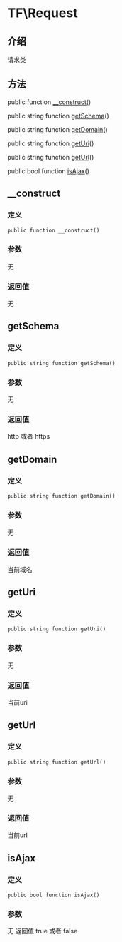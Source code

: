 # TF\\Request

## 介绍
请求类

## 方法
public function [__construct](#__construct)()

public string function [getSchema](#getschema)()

public string function [getDomain](#getdomain)()

public string function [getUri](#geturi)()

public string function [getUrl](#geturl)()

public bool function [isAjax](#isajax)()

## <span id="__construct">__construct</span>
### 定义
    public function __construct()
### 参数
无
### 返回值
无

## <span id="getschema">getSchema</span>
### 定义
    public string function getSchema()
### 参数
无
### 返回值
http 或者 https

## <span id="getdomain">getDomain</span>
### 定义
    public string function getDomain()
### 参数
无
### 返回值
当前域名

## <span id="geturi">getUri</span>
### 定义
    public string function getUri()
### 参数
无
### 返回值
当前uri

## <span id="geturl">getUrl</span>
### 定义
    public string function getUrl()
### 参数
无
### 返回值
当前url

## <span id="isajax">isAjax</span>
### 定义
    public bool function isAjax()
### 参数
无
返回值
true 或者 false
